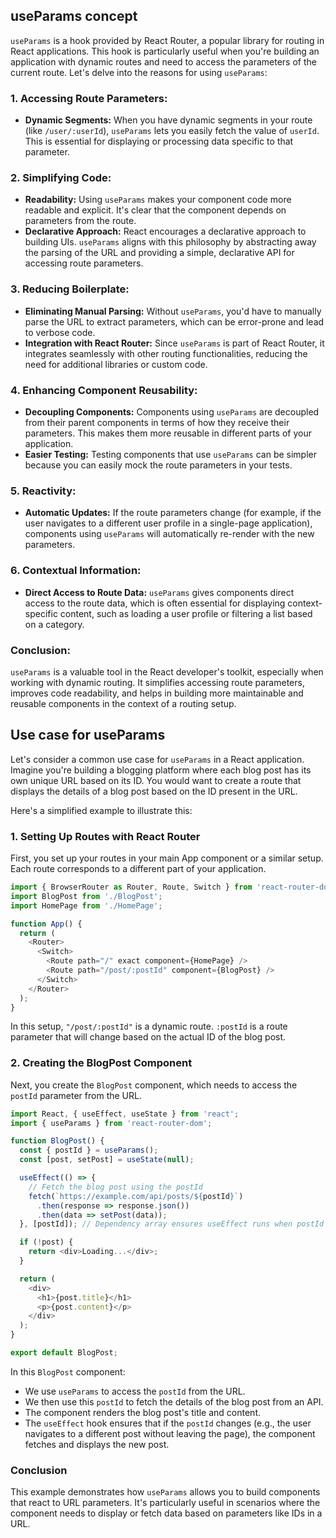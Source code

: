 ## useParams concept

`useParams` is a hook provided by React Router, a popular library for routing in React applications. This hook is particularly useful when you're building an application with dynamic routes and need to access the parameters of the current route. Let's delve into the reasons for using `useParams`:

### 1. Accessing Route Parameters:
- **Dynamic Segments:** When you have dynamic segments in your route (like `/user/:userId`), `useParams` lets you easily fetch the value of `userId`. This is essential for displaying or processing data specific to that parameter.

### 2. Simplifying Code:
- **Readability:** Using `useParams` makes your component code more readable and explicit. It's clear that the component depends on parameters from the route.
- **Declarative Approach:** React encourages a declarative approach to building UIs. `useParams` aligns with this philosophy by abstracting away the parsing of the URL and providing a simple, declarative API for accessing route parameters.

### 3. Reducing Boilerplate:
- **Eliminating Manual Parsing:** Without `useParams`, you'd have to manually parse the URL to extract parameters, which can be error-prone and lead to verbose code.
- **Integration with React Router:** Since `useParams` is part of React Router, it integrates seamlessly with other routing functionalities, reducing the need for additional libraries or custom code.

### 4. Enhancing Component Reusability:
- **Decoupling Components:** Components using `useParams` are decoupled from their parent components in terms of how they receive their parameters. This makes them more reusable in different parts of your application.
- **Easier Testing:** Testing components that use `useParams` can be simpler because you can easily mock the route parameters in your tests.

### 5. Reactivity:
- **Automatic Updates:** If the route parameters change (for example, if the user navigates to a different user profile in a single-page application), components using `useParams` will automatically re-render with the new parameters.

### 6. Contextual Information:
- **Direct Access to Route Data:** `useParams` gives components direct access to the route data, which is often essential for displaying context-specific content, such as loading a user profile or filtering a list based on a category.

### Conclusion:
`useParams` is a valuable tool in the React developer's toolkit, especially when working with dynamic routing. It simplifies accessing route parameters, improves code readability, and helps in building more maintainable and reusable components in the context of a routing setup.

## Use case for useParams

Let's consider a common use case for `useParams` in a React application. Imagine you're building a blogging platform where each blog post has its own unique URL based on its ID. You would want to create a route that displays the details of a blog post based on the ID present in the URL.

Here's a simplified example to illustrate this:

### 1. Setting Up Routes with React Router
First, you set up your routes in your main App component or a similar setup. Each route corresponds to a different part of your application.

```javascript
import { BrowserRouter as Router, Route, Switch } from 'react-router-dom';
import BlogPost from './BlogPost';
import HomePage from './HomePage';

function App() {
  return (
    <Router>
      <Switch>
        <Route path="/" exact component={HomePage} />
        <Route path="/post/:postId" component={BlogPost} />
      </Switch>
    </Router>
  );
}
```

In this setup, `"/post/:postId"` is a dynamic route. `:postId` is a route parameter that will change based on the actual ID of the blog post.

### 2. Creating the BlogPost Component
Next, you create the `BlogPost` component, which needs to access the `postId` parameter from the URL.

```javascript
import React, { useEffect, useState } from 'react';
import { useParams } from 'react-router-dom';

function BlogPost() {
  const { postId } = useParams();
  const [post, setPost] = useState(null);

  useEffect(() => {
    // Fetch the blog post using the postId
    fetch(`https://example.com/api/posts/${postId}`)
      .then(response => response.json())
      .then(data => setPost(data));
  }, [postId]); // Dependency array ensures useEffect runs when postId changes

  if (!post) {
    return <div>Loading...</div>;
  }

  return (
    <div>
      <h1>{post.title}</h1>
      <p>{post.content}</p>
    </div>
  );
}

export default BlogPost;
```

In this `BlogPost` component:

- We use `useParams` to access the `postId` from the URL.
- We then use this `postId` to fetch the details of the blog post from an API.
- The component renders the blog post's title and content.
- The `useEffect` hook ensures that if the `postId` changes (e.g., the user navigates to a different post without leaving the page), the component fetches and displays the new post.

### Conclusion
This example demonstrates how `useParams` allows you to build components that react to URL parameters. It's particularly useful in scenarios where the component needs to display or fetch data based on parameters like IDs in a URL.